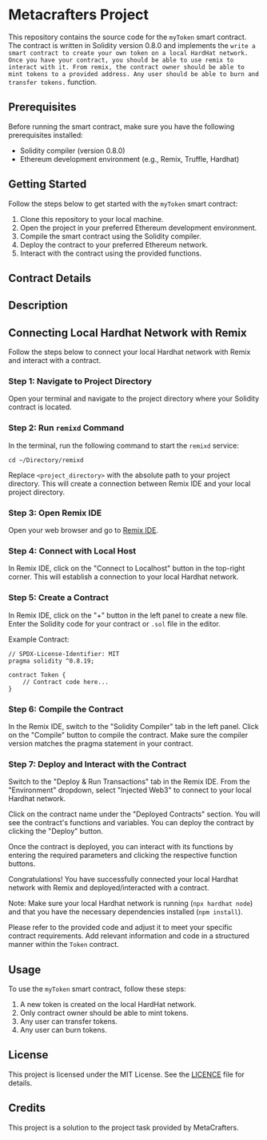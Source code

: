 # Metacrafters Project 

This repository contains the source code for the `myToken` smart contract. The contract is written in Solidity version 0.8.0 and implements the `write a smart contract to create your own token on a local HardHat network. Once you have your contract, you should be able to use remix to interact with it. From remix, the contract owner should be able to mint tokens to a provided address. Any user should be able to burn and transfer tokens.` function.

## Prerequisites

Before running the smart contract, make sure you have the following prerequisites installed:

- Solidity compiler (version 0.8.0)
- Ethereum development environment (e.g., Remix, Truffle, Hardhat)

## Getting Started

Follow the steps below to get started with the `myToken` smart contract:

1. Clone this repository to your local machine.
2. Open the project in your preferred Ethereum development environment.
3. Compile the smart contract using the Solidity compiler.
4. Deploy the contract to your preferred Ethereum network.
5. Interact with the contract using the provided functions.

## Contract Details

## Description

## Connecting Local Hardhat Network with Remix

Follow the steps below to connect your local Hardhat network with Remix and interact with a contract.

### Step 1: Navigate to Project Directory
Open your terminal and navigate to the project directory where your Solidity contract is located.

### Step 2: Run `remixd` Command
In the terminal, run the following command to start the `remixd` service:
```
cd ~/Directory/remixd
```
Replace `<project_directory>` with the absolute path to your project directory. This will create a connection between Remix IDE and your local project directory.

### Step 3: Open Remix IDE
Open your web browser and go to [Remix IDE](https://remix.ethereum.org).

### Step 4: Connect with Local Host
In Remix IDE, click on the "Connect to Localhost" button in the top-right corner. This will establish a connection to your local Hardhat network.

### Step 5: Create a Contract
In Remix IDE, click on the "+" button in the left panel to create a new file. Enter the Solidity code for your contract or `.sol` file in the editor.

Example Contract:
```solidity
// SPDX-License-Identifier: MIT
pragma solidity ^0.8.19;

contract Token {
    // Contract code here...
}
```

### Step 6: Compile the Contract
In the Remix IDE, switch to the "Solidity Compiler" tab in the left panel. Click on the "Compile" button to compile the contract. Make sure the compiler version matches the pragma statement in your contract.

### Step 7: Deploy and Interact with the Contract
Switch to the "Deploy & Run Transactions" tab in the Remix IDE. From the "Environment" dropdown, select "Injected Web3" to connect to your local Hardhat network.

Click on the contract name under the "Deployed Contracts" section. You will see the contract's functions and variables. You can deploy the contract by clicking the "Deploy" button.

Once the contract is deployed, you can interact with its functions by entering the required parameters and clicking the respective function buttons.

Congratulations! You have successfully connected your local Hardhat network with Remix and deployed/interacted with a contract.

Note: Make sure your local Hardhat network is running (`npx hardhat node`) and that you have the necessary dependencies installed (`npm install`).

Please refer to the provided code and adjust it to meet your specific contract requirements. Add relevant information and code in a structured manner within the `Token` contract.


## Usage

To use the `myToken` smart contract, follow these steps:

1. A new token is created on the local HardHat network.
2. Only contract owner should be able to mint tokens.
3. Any user can transfer tokens.
4. Any user can burn tokens.

## License

This project is licensed under the MIT License. See the [LICENCE](https://github.com/21BCS7009/MetacrafterETH-AVAXPROOF/blob/main/LICENCE) file for details.

## Credits

This project is a solution to the project task provided by MetaCrafters.

